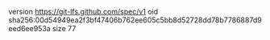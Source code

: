 version https://git-lfs.github.com/spec/v1
oid sha256:00d54949ea2f3bf47406b762ee605c5bb8d52728dd78b7786887d9eed6ee953a
size 77
